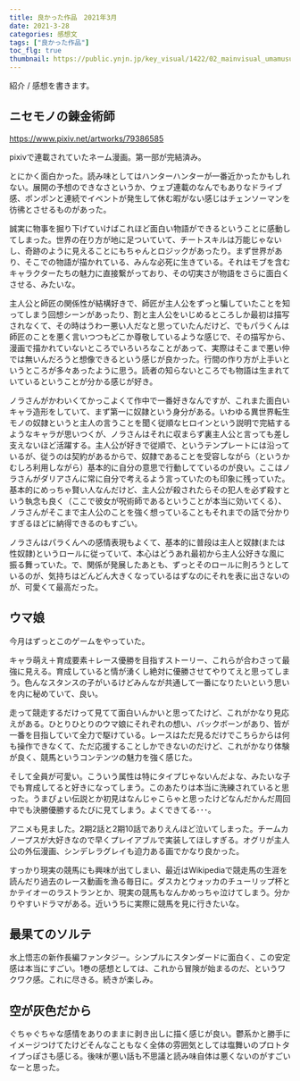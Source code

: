```yaml
---
title: 良かった作品　2021年3月
date: 2021-3-28
categories: 感想文
tags: ["良かった作品"]
toc_flg: true
thumbnail: https://public.ynjn.jp/key_visual/1422/02_mainvisual_umamusume.png
---
```


紹介 / 感想を書きます。

## ニセモノの錬金術師

https://www.pixiv.net/artworks/79386585

pixivで連載されていたネーム漫画。第一部が完結済み。

とにかく面白かった。読み味としてはハンターハンターが一番近かったかもしれない。展開の予想のできなさというか、ウェブ連載のなんでもありなドライブ感、ポンポンと連続でイベントが発生して休む暇がない感じはチェンソーマンを彷彿とさせるものがあった。

誠実に物事を掘り下げていけばこれほど面白い物語ができるということに感動してしまった。世界の在り方が地に足ついていて、チートスキルは万能じゃないし、奇跡のように見えることにもちゃんとロジックがあったり。まず世界があり、そこでの物語が描かれている、みんな必死に生きている。それはモブを含むキャラクターたちの魅力に直接繋がっており、その切実さが物語をさらに面白くさせる、みたいな。

主人公と師匠の関係性が結構好きで、師匠が主人公をずっと騙していたことを知ってしまう回想シーンがあったり、割と主人公をいじめるところしか最初は描写されなくて、その時はうわー悪い人だなと思っていたんだけど、でもパラくんは師匠のことを悪く言いつつもどこか尊敬しているような感じで、その描写から、漫画で描かれていないところでいろいろなことがあって、実際はそこまで悪い仲では無いんだろうと想像できるという感じが良かった。行間の作り方が上手いというところが多々あったように思う。読者の知らないところでも物語は生まれていているということが分かる感じが好き。

ノラさんがかわいくてかっこよくて作中で一番好きなんですが、これまた面白いキャラ造形をしていて、まず第一に奴隷という身分がある。いわゆる異世界転生モノの奴隷というと主人の言うことを聞く従順なヒロインという説明で完結するようなキャラが思いつくが、ノラさんはそれに収まらず裏主人公と言っても差し支えないほど活躍する。主人公が好きで従順で、というテンプレートには沿っているが、従うのは契約があるからで、奴隷であることを受容しながら（というかむしろ利用しながら）基本的に自分の意思で行動してているのが良い。ここはノラさんがダリアさんに常に自分で考えるよう言っていたのも印象に残っていた。基本的にめっちゃ賢い人なんだけど、主人公が殺されたらその犯人を必ず殺すという執念も良く（ここで彼女が呪術師であるということが本当に効いてくる）、ノラさんがそこまで主人公のことを強く想っていることもそれまでの話で分かりすぎるほどに納得できるのもすごい。

ノラさんはパラくんへの感情表現もよくて、基本的に普段は主人と奴隷(または性奴隷)というロールに従っていて、本心はどうあれ最初から主人公好きな風に振る舞っていた。で、関係が発展したあとも、ずっとそのロールに則ろうとしているのが、気持ちはどんどん大きくなっているはずなのにそれを表に出さないのが、可愛くて最高だった。


## ウマ娘

今月はずっとこのゲームをやっていた。

キャラ萌え＋育成要素＋レース優勝を目指すストーリー、これらが合わさって最強に見える。育成していると情が湧くし絶対に優勝させてやりてえと思ってしまう。色んなスタンスの子がいるけどみんなが共通して一番になりたいという思いを内に秘めていて、良い。

走って競走するだけって見てて面白いんかいと思ってたけど、これがかなり見応えがある。ひとりひとりのウマ娘にそれぞれの想い、バックボーンがあり、皆が一番を目指していて全力で駆けている。レースはただ見るだけでこちらからは何も操作できなくて、ただ応援することしかできないのだけど、これがかなり体験が良く、競馬というコンテンツの魅力を強く感じた。

そして全員が可愛い。こういう属性は特にタイプじゃないんだよな、みたいな子でも育成してると好きになってしまう。このあたりは本当に洗練されていると思った。うまぴょい伝説とか初見はなんじゃこらゃと思ったけどなんだかんだ周回中でも決勝優勝するたびに見てしまう。よくできてる･･･。

アニメも見ました。2期2話と2期10話でありえんほど泣いてしまった。チームカノープスが大好きなので早くプレイアブルで実装してほしすぎる。オグリが主人公の外伝漫画、シンデレラグレイも迫力ある画でかなり良かった。

すっかり現実の競馬にも興味が出てしまい、最近はWikipediaで競走馬の生涯を読んだり過去のレース動画を漁る毎日に。ダスカとウォッカのチューリップ杯とかテイオーのラストランとか、現実の競馬もなんかめっちゃ泣けてしまう。分かりやすいドラマがある。近いうちに実際に競馬を見に行きたいな。



## 最果てのソルテ

水上悟志の新作長編ファンタジー。シンプルにスタンダードに面白く、この安定感は本当にすごい。1巻の感想としては、これから冒険が始まるのだ、というワクワク感。これに尽きる。続きが楽しみ。

## 空が灰色だから

ぐちゃぐちゃな感情をありのままに剥き出しに描く感じが良い。鬱系かと勝手にイメージつけてたけどそんなこともなく全体の雰囲気としては塩舞いのプロトタイプっぽさも感じる。後味が悪い話も不思議と読み味自体は悪くないのがすごいなーと思った。